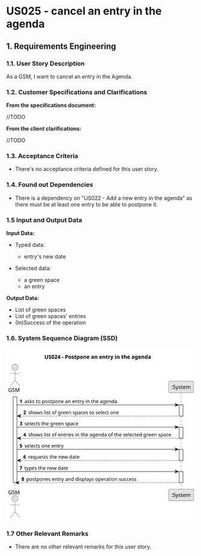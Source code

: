 # US025 - cancel an entry in the agenda


## 1. Requirements Engineering

### 1.1. User Story Description

As a GSM, I want to cancel an entry in the Agenda.

### 1.2. Customer Specifications and Clarifications 

**From the specifications document:**

//TODO

**From the client clarifications:**

//TODO


### 1.3. Acceptance Criteria

* There's no acceptance criteria defined for this user story.

### 1.4. Found out Dependencies

* There is a dependency on "US022 - Add a new entry in the agenda" as there must be at least one entry to be able to postpone it.

### 1.5 Input and Output Data

**Input Data:**

* Typed data:
    * entry's new date

* Selected data:
  * a green space
  * an entry

**Output Data:**

* List of green spaces
* List of green spaces' entries
* (In)Success of the operation

### 1.6. System Sequence Diagram (SSD)

![System Sequence Diagram - US024](svg/us024-system-sequence-diagram.svg)


### 1.7 Other Relevant Remarks

* There are no other relevant remarks for this user story.